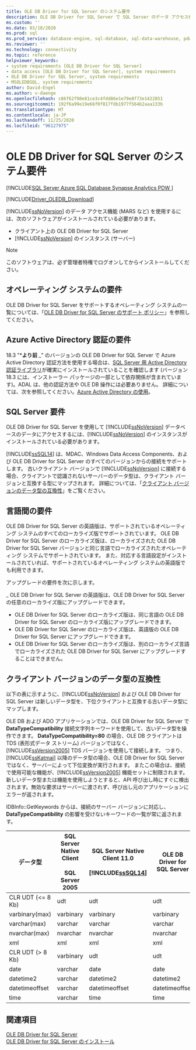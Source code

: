 ```yaml
---
title: OLE DB Driver for SQL Server のシステム要件
description: OLE DB Driver for SQL Server で SQL Server のデータ アクセス機能 (MARS など) を使用するために必要なソフトウェアの前提条件について説明します。
ms.custom: ''
ms.date: 03/18/2020
ms.prod: sql
ms.prod_service: database-engine, sql-database, sql-data-warehouse, pdw
ms.reviewer: ''
ms.technology: connectivity
ms.topic: reference
helpviewer_keywords:
- system requirements [OLE DB Driver for SQL Server]
- data access [OLE DB Driver for SQL Server], system requirements
- OLE DB Driver for SQL Server, system requirements
- MSOLEDBSQL, system requirements
author: David-Engel
ms.author: v-daenge
ms.openlocfilehash: c86f62f98e81ce3c4fdd86e1e79e8f73e1422851
ms.sourcegitcommit: 192f6a99e19e66f0f817fdb1977f564b2aaa133b
ms.translationtype: HT
ms.contentlocale: ja-JP
ms.lasthandoff: 11/25/2020
ms.locfileid: "96127975"
---
```

# <a name="system-requirements-for-ole-db-driver-for-sql-server"></a>OLE DB Driver for SQL Server のシステム要件

[!INCLUDE[SQL Server Azure SQL Database Synapse Analytics PDW ](../../includes/applies-to-version/sql-asdb-asdbmi-asa-pdw.md)]

[!INCLUDE[Driver_OLEDB_Download](../../includes/driver_oledb_download.md)]

[!INCLUDE[ssNoVersion](../../includes/ssnoversion-md.md)] のデータ アクセス機能 (MARS など) を使用するには、次のソフトウェアがインストールされている必要があります。  

* クライアント上の OLE DB Driver for SQL Server  
* [!INCLUDE[ssNoVersion](../../includes/ssnoversion-md.md)] のインスタンス (サーバー)

> [!NOTE]  
> このソフトウェアは、必ず管理者特権でログオンしてからインストールしてください。  

## <a name="operating-system-requirements"></a>オペレーティング システムの要件  

OLE DB Driver for SQL Server をサポートするオペレーティング システムの一覧については、「[OLE DB Driver for SQL Server のサポート ポリシー](../oledb/applications/support-policies-for-oledb-driver-for-sql-server.md)」を参照してください。  

## <a name="azure-active-directory-authentication-requirements"></a>Azure Active Directory 認証の要件  

18.3 "***より前** _" のバージョンの OLE DB Driver for SQL Server で Azure Active Directory 認証方法を使用する場合は、[SQL Server 用 Active Directory 認証ライブラリ](https://go.microsoft.com/fwlink/?LinkID=513072)が確実にインストールされていることを確認します (バージョン 18.3 には、インストーラー パッケージの一部として依存関係が含まれています)。ADAL は、他の認証方法や OLE DB 操作には必要ありません。 詳細については、次を参照してください。[Azure Active Directory の使用](features/using-azure-active-directory.md)。

## <a name="sql-server-requirements"></a>SQL Server 要件  

OLE DB Driver for SQL Server を使用して [!INCLUDE[ssNoVersion](../../includes/ssnoversion-md.md)] データベースのデータにアクセスするには、[!INCLUDE[ssNoVersion](../../includes/ssnoversion-md.md)] のインスタンスがインストールされている必要があります。  

[!INCLUDE[ssSQL14](../../includes/sssql14-md.md)] は、MDAC、Windows Data Access Components、および OLE DB Driver for SQL Server のすべてのバージョンからの接続をサポートします。 古いクライアント バージョンで [!INCLUDE[ssNoVersion](../../includes/ssnoversion-md.md)] に接続する場合、クライアントで認識されないサーバーのデータ型は、クライアント バージョンと互換する型にマップされます。 詳細については、「[クライアント バージョンのデータ型の互換性](#data-type-compatibility-for-client-versions)」をご覧ください。  

## <a name="cross-language-requirements"></a>言語間の要件  

OLE DB Driver for SQL Server の英語版は、サポートされているオペレーティング システムのすべてのローカライズ版でサポートされています。 OLE DB Driver for SQL Server のローカライズ版は、ローカライズされた OLE DB Driver for SQL Server バージョンと同じ言語でローカライズされたオペレーティング システムでサポートされています。 また、対応する言語設定がインストールされていれば、サポートされているオペレーティング システムの英語版でも利用できます。  

アップグレードの要件を次に示します。  

_ OLE DB Driver for SQL Server の英語版は、OLE DB Driver for SQL Server の任意のローカライズ版にアップグレードできます。  
* OLE DB Driver for SQL Server のローカライズ版は、同じ言語の OLE DB Driver for SQL Server のローカライズ版にアップグレードできます。  
* OLE DB Driver for SQL Server のローカライズ版は、英語版の OLE DB Driver for SQL Server にアップグレードできます。  
* OLE DB Driver for SQL Server のローカライズ版は、別のローカライズ言語でローカライズされた OLE DB Driver for SQL Server にアップグレードすることはできません。  

## <a name="data-type-compatibility-for-client-versions"></a>クライアント バージョンのデータ型の互換性  

以下の表に示すように、[!INCLUDE[ssNoVersion](../../includes/ssnoversion-md.md)] および OLE DB Driver for SQL Server は新しいデータ型を、下位クライアントと互換する古いデータ型にマップします。  

OLE DB および ADO アプリケーションでは、OLE DB Driver for SQL Server で **DataTypeCompatibility** 接続文字列キーワードを使用して、古いデータ型を操作できます。 **DataTypeCompatibility=80** の場合、OLE DB クライアントは TDS (表形式データ ストリーム) バージョンではなく、[!INCLUDE[ssVersion2005](../../includes/ssversion2005-md.md)] TDS バージョンを使用して接続します。 つまり、[!INCLUDE[ssKatmai](../../includes/sskatmai-md.md)] 以降のデータ型の場合、OLE DB Driver for SQL Server ではなく、サーバーによって下位変換が実行されます。 またこの場合は、接続で使用可能な機能が、[!INCLUDE[ssVersion2005](../../includes/ssversion2005-md.md)] 機能セットに制限されます。 新しいデータ型または機能を使用しようとすると、API 呼び出し時にすぐに検出されます。無効な要求はサーバーに渡されず、呼び出し元のアプリケーションにエラーが返されます。  

IDBInfo::GetKeywords からは、接続のサーバー バージョンに対応し、**DataTypeCompatibility** の影響を受けないキーワードの一覧が常に返されます。  

|データ型|SQL Server Native Client<br /><br />SQL Server 2005|SQL Server Native Client 11.0<br /><br /> [!INCLUDE[ssSQL14](../../includes/sssql14-md.md)]|OLE DB Driver for SQL Server|Windows Data Access Components、MDAC、<br /><br /> DataTypeCompatibility=80 を使用する OLE DB Driver for SQL Server OLE DB アプリケーション|  
|---------------|--------------------------------------------------|-------------------------------------------------------------|-------------------------------------------------------------|-------------------------------------------------------------------------------------------------------------------------------|  
|CLR UDT (\<= 8 Kb)|udt|udt|udt|Varbinary|  
|varbinary(max)|varbinary|varbinary|varbinary|Image|  
|varchar(max)|varchar|varchar|varchar|Text|  
|nvarchar(max)|nvarchar|nvarchar|nvarchar|Ntext|  
|xml|xml|xml|xml|Ntext|  
|CLR UDT (> 8 Kb)|varbinary|udt|udt|Image|  
|date|varchar|date|date|Varchar|  
|datetime2|varchar|datetime2|datetime2|Varchar|  
|datetimeoffset|varchar|datetimeoffset|datetimeoffset|Varchar|  
|time|varchar|time|time|Varchar|  

## <a name="see-also"></a>関連項目  

[OLE DB Driver for SQL Server](../oledb/oledb-driver-for-sql-server.md)  
[OLE DB Driver for SQL Server のインストール](../oledb/applications/installing-oledb-driver-for-sql-server.md)  
